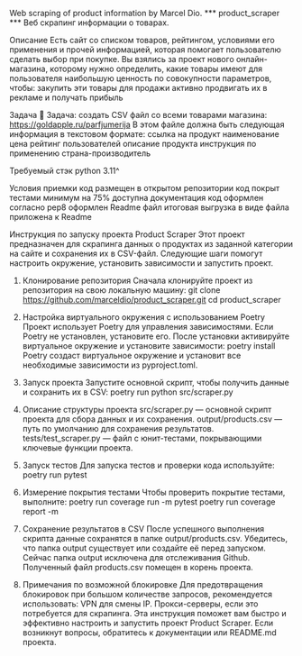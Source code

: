 Web scraping of product information by Marcel Dio.
*** product_scraper ***
Веб скрапинг информации о товарах.

Описание
Есть сайт со списком товаров, рейтингом, условиями его применения и прочей информацией, 
которая помогает пользователю сделать выбор при покупке.
Вы взялись за проект нового онлайн-магазина, которому нужно определить, 
какие товары имеют для пользователя наибольшую ценность по совокупности параметров, чтобы:
    закупить эти товары для продажи
    активно продвигать их в рекламе и получать прибыль

Задача
👾 Задача: создать CSV файл со всеми товарами магазина: https://goldapple.ru/parfjumerija
В этом файле должна быть следующая информация в текстовом формате:
    ссылка на продукт
    наименование
    цена
    рейтинг пользователей
    описание продукта
    инструкция по применению
    страна-производитель

Требуемый стэк
    python 3.11^

Условия приемки
    код размещен в открытом репозитории
    код покрыт тестами минимум на 75%
    доступна документация
    код оформлен согласно pep8
    оформлен Readme файл
    итоговая выгрузка в виде файла приложена к Readme

Инструкция по запуску проекта Product Scraper
Этот проект предназначен для скрапинга данных о продуктах из заданной категории на сайте и сохранения их в CSV-файл. 
Следующие шаги помогут настроить окружение, установить зависимости и запустить проект.

1. Клонирование репозитория
Сначала клонируйте проект из репозитория на свою локальную машину:
git clone https://github.com/marceldio/product_scraper.git
cd product_scraper

2. Настройка виртуального окружения с использованием Poetry
Проект использует Poetry для управления зависимостями. Если Poetry не установлен, установите его.
После установки активируйте виртуальное окружение и установите зависимости:
poetry install
Poetry создаст виртуальное окружение и установит все необходимые зависимости из pyproject.toml.

3. Запуск проекта
Запустите основной скрипт, чтобы получить данные и сохранить их в CSV:
poetry run python src/scraper.py

4. Описание структуры проекта
src/scraper.py — основной скрипт проекта для сбора данных и их сохранения.
output/products.csv — путь по умолчанию для сохранения результатов.
tests/test_scraper.py — файл с юнит-тестами, покрывающими ключевые функции проекта.

5. Запуск тестов
Для запуска тестов и проверки кода используйте:
poetry run pytest

6. Измерение покрытия тестами
Чтобы проверить покрытие тестами, выполните:
poetry run coverage run -m pytest
poetry run coverage report -m 

7. Сохранение результатов в CSV
После успешного выполнения скрипта данные сохранятся в папке output/products.csv. Убедитесь, 
что папка output существует или создайте её перед запуском.
Сейчас папка output исключена для отслеживания Github. 
Полученный файл products.csv помещен в корень проекта.

8. Примечания по возможной блокировке
Для предотвращения блокировок при большом количестве запросов, рекомендуется использовать:
VPN для смены IP.
Прокси-серверы, если это потребуется для скрапинга.
Эта инструкция поможет вам быстро и эффективно настроить и запустить проект Product Scraper. 
Если возникнут вопросы, обратитесь к документации или README.md проекта.
